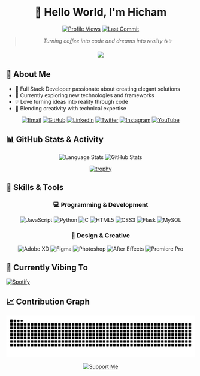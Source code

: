 <div align="center">
  
# 👋 Hello World, I'm Hicham
[![Profile Views](https://komarev.com/ghpvc/?username=hichamluffy&label=Profile%20Views&color=0e75b6&style=flat-square&animation=blink)](https://github.com/HichamLuffy)
[![Last Commit](https://img.shields.io/github/last-commit/hichamluffy/website-project?style=flat-square&color=blueviolet)](https://github.com/HichamLuffy)

> *Turning coffee into code and dreams into reality* ☕✨

<div align="center">
  <img src="https://skillicons.dev/icons?i=js,html,css,python,c,flask,mysql,figma,ps,ae,pr&theme=dark" />
</div>

</div>

## 🚀 About Me

- 🎯 Full Stack Developer passionate about creating elegant solutions
- 🌱 Currently exploring new technologies and frameworks
- 💡 Love turning ideas into reality through code
- 🎨 Blending creativity with technical expertise

<div align="center">

[![Email](https://img.shields.io/badge/Email-D14836?style=for-the-badge&logo=gmail&logoColor=white)](mailto:imalxvssteve2020@gmail.com)
[![GitHub](https://img.shields.io/badge/GitHub-100000?style=for-the-badge&logo=github&logoColor=white)](https://github.com/HichamLuffy)
[![LinkedIn](https://img.shields.io/badge/LinkedIn-0077B5?style=for-the-badge&logo=linkedin&logoColor=white)](https://www.linkedin.com/in/hicham-fhad-7b9070263/)
[![Twitter](https://img.shields.io/badge/Twitter-1DA1F2?style=for-the-badge&logo=twitter&logoColor=white)](https://twitter.com/D_Hicham2k)
[![Instagram](https://img.shields.io/badge/Instagram-E4405F?style=for-the-badge&logo=instagram&logoColor=white)](https://www.instagram.com/i.mluffy/)
[![YouTube](https://img.shields.io/badge/YouTube-FF0000?style=for-the-badge&logo=youtube&logoColor=white)](https://www.youtube.com/@iiHicham2k/)

</div>

## 📊 GitHub Stats & Activity

<div align="center">
  <img src="https://github-readme-stats.vercel.app/api/top-langs/?username=HichamLuffy&layout=compact&theme=radical&hide_border=true" width="45%" alt="Language Stats" />
  <img src="https://github-readme-stats.vercel.app/api?username=HichamLuffy&show_icons=true&theme=radical&include_all_commits=true&count_private=true&bg_color=0D1117&hide_border=true" width="52%" alt="GitHub Stats" />
</div>

<div align="center">
  
  [![trophy](https://github-profile-trophy.vercel.app/?username=HichamLuffy&theme=radical&no-frame=true&no-bg=true&margin-w=4&column=6)](https://github.com/ryo-ma/github-profile-trophy)
  
</div>

## 🎯 Skills & Tools

<div align="center">

### 💻 Programming & Development
![JavaScript](https://img.shields.io/badge/-JavaScript-F7DF1E?style=flat-square&logo=javascript&logoColor=black)
![Python](https://img.shields.io/badge/-Python-3776AB?style=flat-square&logo=python&logoColor=white)
![C](https://img.shields.io/badge/-C-A8B9CC?style=flat-square&logo=c&logoColor=black)
![HTML5](https://img.shields.io/badge/-HTML5-E34F26?style=flat-square&logo=html5&logoColor=white)
![CSS3](https://img.shields.io/badge/-CSS3-1572B6?style=flat-square&logo=css3&logoColor=white)
![Flask](https://img.shields.io/badge/-Flask-000000?style=flat-square&logo=flask&logoColor=white)
![MySQL](https://img.shields.io/badge/-MySQL-4479A1?style=flat-square&logo=mysql&logoColor=white)

### 🎨 Design & Creative
![Adobe XD](https://img.shields.io/badge/-Adobe%20XD-FF61F6?style=flat-square&logo=adobexd&logoColor=black)
![Figma](https://img.shields.io/badge/-Figma-F24E1E?style=flat-square&logo=figma&logoColor=white)
![Photoshop](https://img.shields.io/badge/-Photoshop-31A8FF?style=flat-square&logo=adobephotoshop&logoColor=black)
![After Effects](https://img.shields.io/badge/-After%20Effects-9999FF?style=flat-square&logo=adobeaftereffects&logoColor=black)
![Premiere Pro](https://img.shields.io/badge/-Premiere%20Pro-9999FF?style=flat-square&logo=adobepremierepro&logoColor=black)

</div>

## 🎵 Currently Vibing To
[![Spotify](https://novatorem-navy-ten.vercel.app/api/spotify)](https://open.spotify.com/user/YOUR_SPOTIFY_USER_ID)

## 📈 Contribution Graph

<div align="center">
  
  ![Snake animation](https://raw.githubusercontent.com/HichamLuffy/HichamLuffy/output/github-contribution-grid-snake.svg)
  
</div>

<!--START_SECTION:waka-->
<!--END_SECTION:waka-->

<div align="center">

[![Support Me](https://img.shields.io/badge/Donate-Support%20Me-green.svg?style=flat-square&logo=streamlabs)](https://streamlabs.com/aboluffy_/tip)

</div>